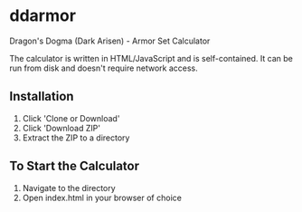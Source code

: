 # ddarmor
Dragon's Dogma (Dark Arisen) - Armor Set Calculator

The calculator is written in HTML/JavaScript and is self-contained. It can be run from disk and doesn't require network access.

## Installation
1. Click 'Clone or Download'
2. Click 'Download ZIP'
3. Extract the ZIP to a directory

## To Start the Calculator
1. Navigate to the directory
2. Open index.html in your browser of choice

